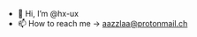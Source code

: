 - 👋 Hi, I’m @hx-ux
- 📫 How to reach me -> aazzlaa@protonmail.ch

<!---
hx-ux/hx-ux is a ✨ special ✨ repository because its `README.md` (this file) appears on your GitHub profile.
You can click the Preview link to take a look at your changes.
--->
